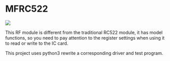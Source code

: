 # MFRC522

![](https://cdn.jsdelivr.net/gh/Okiii-lh/images/img/WX20211012-153524@2x.png)

This RF module is different from the traditional RC522 module, it has model functions, so you need to pay attention to the register settings when using it to read or write to the IC card.

This project uses python3 rewrite a corresponding driver and test program.

